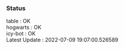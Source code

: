 ### Status


table : OK  
hogwarts : OK  
icy-bot : OK  
Latest Update : 2022-07-09 19:07:00.526589
